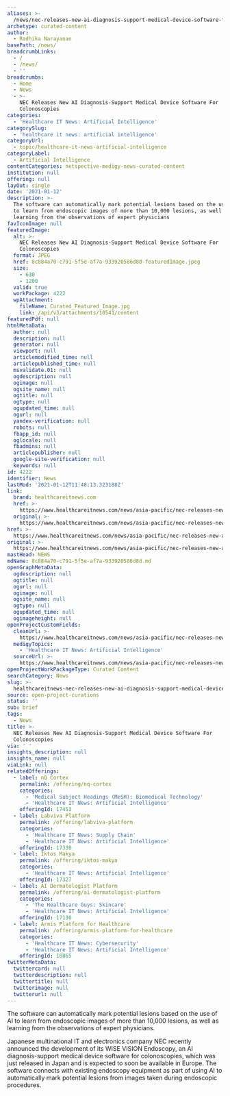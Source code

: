 ```yaml
---
aliases: >-
  /news/nec-releases-new-ai-diagnosis-support-medical-device-software-for-colonoscopies
archetype: curated-content
author:
  - Radhika Narayanan
basePath: /news/
breadcrumbLinks:
  - /
  - /news/
  - ''
breadcrumbs:
  - Home
  - News
  - >-
    NEC Releases New AI Diagnosis-Support Medical Device Software For
    Colonoscopies
categories:
  - 'Healthcare IT News: Artificial Intelligence'
categorySlug:
  - 'healthcare it news: artificial intelligence'
categoryUrl:
  - topic/healthcare-it-news-artificial-intelligence
categoryLabel:
  - Artificial Intelligence
contentCategories: netspective-medigy-news-curated-content
institution: null
offering: null
layOut: single
date: '2021-01-12'
description: >-
  The software can automatically mark potential lesions based on the use of AI
  to learn from endoscopic images of more than 10,000 lesions, as well as
  learning from the observations of expert physicians
favIconImage: null
featuredImage:
  alt: >-
    NEC Releases New AI Diagnosis-Support Medical Device Software For
    Colonoscopies
  format: JPEG
  href: 8c884a70-c791-5f5e-af7a-933920586d8d-featuredImage.jpeg
  size:
    - 630
    - 1200
  valid: true
  workPackage: 4222
  wpAttachment:
    fileName: Curated_Featured_Image.jpg
    link: /api/v3/attachments/10541/content
featuredPdf: null
htmlMetaData:
  author: null
  description: null
  generator: null
  viewport: null
  articlemodified_time: null
  articlepublished_time: null
  msvalidate.01: null
  ogdescription: null
  ogimage: null
  ogsite_name: null
  ogtitle: null
  ogtype: null
  ogupdated_time: null
  ogurl: null
  yandex-verification: null
  robots: null
  fbapp_id: null
  oglocale: null
  fbadmins: null
  articlepublisher: null
  google-site-verification: null
  keywords: null
id: 4222
identifier: News
lastMod: '2021-01-12T11:48:13.323188Z'
link:
  brand: healthcareitnews.com
  href: >-
    https://www.healthcareitnews.com/news/asia-pacific/nec-releases-new-ai-diagnosis-support-medical-device-software-colonoscopies
  original: >-
    https://www.healthcareitnews.com/news/asia-pacific/nec-releases-new-ai-diagnosis-support-medical-device-software-colonoscopies
href: >-
  https://www.healthcareitnews.com/news/asia-pacific/nec-releases-new-ai-diagnosis-support-medical-device-software-colonoscopies
original: >-
  https://www.healthcareitnews.com/news/asia-pacific/nec-releases-new-ai-diagnosis-support-medical-device-software-colonoscopies
mastHead: NEWS
mdName: 8c884a70-c791-5f5e-af7a-933920586d8d.md
openGraphMetaData:
  ogdescription: null
  ogtitle: null
  ogurl: null
  ogimage: null
  ogsite_name: null
  ogtype: null
  ogupdated_time: null
  ogimageheight: null
openProjectCustomFields:
  cleanUrl: >-
    https://www.healthcareitnews.com/news/asia-pacific/nec-releases-new-ai-diagnosis-support-medical-device-software-colonoscopies
  medigyTopics:
    - 'Healthcare IT News: Artificial Intelligence'
  sourceUrl: >-
    https://www.healthcareitnews.com/news/asia-pacific/nec-releases-new-ai-diagnosis-support-medical-device-software-colonoscopies
openProjectWorkPackageType: Curated Content
searchCategory: News
slug: >-
  healthcareitnews-nec-releases-new-ai-diagnosis-support-medical-device-software-for-colonoscopies
source: open-project-curations
status: ''
sub: brief
tags:
  - News
title: >-
  NEC Releases New AI Diagnosis-Support Medical Device Software For
  Colonoscopies
via: ' '
insights_description: null
insights_name: null
viaLink: null
relatedOfferings:
  - label: nQ Cortex
    permalink: /offering/nq-cortex
    categories:
      - 'Medical Subject Headings (MeSH): Biomedical Technology'
      - 'Healthcare IT News: Artificial Intelligence'
    offeringId: 17453
  - label: Labviva Platform
    permalink: /offering/labviva-platform
    categories:
      - 'Healthcare IT News: Supply Chain'
      - 'Healthcare IT News: Artificial Intelligence'
    offeringId: 17330
  - label: Iktos Makya
    permalink: /offering/iktos-makya
    categories:
      - 'Healthcare IT News: Artificial Intelligence'
    offeringId: 17327
  - label: AI Dermatologist Platform
    permalink: /offering/ai-dermatologist-platform
    categories:
      - 'The Healthcare Guys: Skincare'
      - 'Healthcare IT News: Artificial Intelligence'
    offeringId: 17130
  - label: Armis Platform for Healthcare
    permalink: /offering/armis-platform-for-healthcare
    categories:
      - 'Healthcare IT News: Cybersecurity'
      - 'Healthcare IT News: Artificial Intelligence'
    offeringId: 16865
twitterMetaData:
  twittercard: null
  twitterdescription: null
  twittertitle: null
  twitterimage: null
  twitterurl: null
---
```

<p>The software can automatically mark potential lesions based on the use of AI to learn from endoscopic images of more than 10,000 lesions, as well as learning from the observations of expert physicians.</p><p>Japanese multinational IT and electronics company NEC recently announced the development of its WISE VISION Endoscopy, an AI diagnosis-support medical device software for colonoscopies, which was just released in Japan and is expected to soon be available in Europe. The software connects with existing endoscopy equipment as part of using AI to automatically mark potential lesions from images taken during endoscopic procedures.</p>